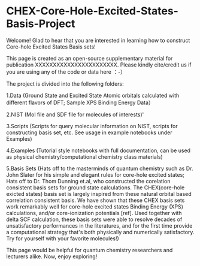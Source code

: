 # CHEX-Core-Hole-Excited-States-Basis-Project

Welcome! Glad to hear that you are interested in learning how to construct Core-hole Excited States Basis sets!

This page is created as an open-source supplementary material for publication XXXXXXXXXXXXXXXXXXXXXXX. Please kindly cite/credit us if you are using any of the code or data here ：-）


The project is divided into the following folders:

1.Data  (Ground State and Excited State Atomic orbitals calculated with different flavors of DFT; Sample XPS Binding Energy Data） 

2.NIST  (Mol file and SDF file for molecules of interests)'

3.Scripts (Scripts for query molecular information on NIST, scripts for constructing basis set, etc. See usage in example notebooks under Examples)

4.Examples (Tutorial style notebooks with full documentation, can be used as physical chemistry/computational chemistry class materials)

5.Basis Sets (Hats off to the masterminds of quantum chemistry such as Dr. John Slater for his simple and elegant rules for core-hole excited states; Hats off to 
Dr. Thom Dunning et.al, who constructed the corelation consistent basis sets for ground state calculations. The CHEX(core-hole exicted states) basis set is largely 
inspired from these natural orbital based correlation consistent basis. We have shown that these CHEX basis sets work remarkably well for core-hole excited states 
Binding Energy (XPS) calculations, and/or core-ionization potentials [ref]. Used together with delta SCF calculation, these basis sets were able to resolve decades 
of unsatisfactory performances in the literatures, and for the first time provide a computational strategy that's both physically and numerically satisfactory. 
Try for yourself with your favorite molecules!)

This page would be helpful for quantum chemistry researchers and lecturers alike. Now, enjoy exploring! 



